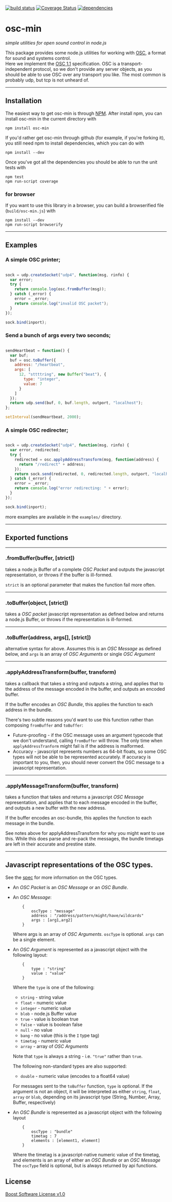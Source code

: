 [![build status](https://secure.travis-ci.org/russellmcc/node-osc-min.png)](http://travis-ci.org/russellmcc/node-osc-min) [![Coverage Status](https://coveralls.io/repos/russellmcc/node-osc-min/badge.png?branch=master)](https://coveralls.io/r/russellmcc/node-osc-min?branch=master) [![dependencies](https://david-dm.org/russellmcc/node-osc-min.png)](https://david-dm.org/russellmcc/node-osc-min)
# osc-min

_simple utilities for open sound control in node.js_

This package provides some node.js utilities for working with 
[OSC](http://opensoundcontrol.org/), a format for sound and systems control.  
Here we implement the [OSC 1.1][spec11] specification.  OSC is a transport-independent
protocol, so we don't provide any server objects, as you should be able to 
use OSC over any transport you like.  The most common is probably udp, but tcp
is not unheard of.

[spec11]: http://opensoundcontrol.org/spec-1_1

----
## Installation
 
The easiest way to get osc-min is through [NPM](http://npmjs.org).
After install npm, you can install osc-min in the current directory with
 
```
npm install osc-min
```
 
If you'd rather get osc-min through github (for example, if you're forking
it), you still need npm to install dependencies, which you can do with
 
```
npm install --dev
```
 
Once you've got all the dependencies you should be able to run the unit
tests with 
 
```
npm test
npm run-script coverage
```

### for browser
If you want to use this library in a browser, you can build a browserified file (`build/osc-min.js`) with

```
npm install --dev
npm run-script browserify
```

----
## Examples
### A simple OSC printer;
```javascript

sock = udp.createSocket("udp4", function(msg, rinfo) {
  var error;
  try {
    return console.log(osc.fromBuffer(msg));
  } catch (_error) {
    error = _error;
    return console.log("invalid OSC packet");
  }
});

sock.bind(inport);

```
### Send a bunch of args every two seconds;
```javascript

sendHeartbeat = function() {
  var buf;
  buf = osc.toBuffer({
    address: "/heartbeat",
    args: [
      12, "sttttring", new Buffer("beat"), {
        type: "integer",
        value: 7
      }
    ]
  });
  return udp.send(buf, 0, buf.length, outport, "localhost");
};

setInterval(sendHeartbeat, 2000);

```
### A simple OSC redirecter;
```javascript

sock = udp.createSocket("udp4", function(msg, rinfo) {
  var error, redirected;
  try {
    redirected = osc.applyAddressTransform(msg, function(address) {
      return "/redirect" + address;
    });
    return sock.send(redirected, 0, redirected.length, outport, "localhost");
  } catch (_error) {
    error = _error;
    return console.log("error redirecting: " + error);
  }
});

sock.bind(inport);

```


more examples are available in the `examples/` directory.

----
## Exported functions

------
### .fromBuffer(buffer, [strict])
takes a node.js Buffer of a complete _OSC Packet_ and 
outputs the javascript representation, or throws if the buffer is ill-formed.

`strict` is an optional parameter that makes the function fail more often.

----
### .toBuffer(object, [strict])
takes a _OSC packet_ javascript representation as defined below and returns
a node.js Buffer, or throws if the representation is ill-formed.

----
### .toBuffer(address, args[], [strict])
alternative syntax for above.  Assumes this is an _OSC Message_ as defined below, 
and `args` is an array of _OSC Arguments_ or single _OSC Argument_

----
### .applyAddressTransform(buffer, transform)
takes a callback that takes a string and outputs a string,
and applies that to the address of the message encoded in the buffer,
and outputs an encoded buffer.

If the buffer encodes an _OSC Bundle_, this applies the function to each address 
in the bundle.

There's two subtle reasons you'd want to use this function rather than 
composing `fromBuffer` and `toBuffer`:
  - Future-proofing - if the OSC message uses an argument typecode that
    we don't understand, calling `fromBuffer` will throw.  The only time
    when `applyAddressTranform` might fail is if the address is malformed.
  - Accuracy - javascript represents numbers as 64-bit floats, so some
    OSC types will not be able to be represented accurately.  If accuracy
    is important to you, then, you should never convert the OSC message to a
    javascript representation.

----
### .applyMessageTransform(buffer, transform)
takes a function that takes and returns a javascript _OSC Message_ representation,
and applies that to each message encoded in the buffer,
and outputs a new buffer with the new address.

If the buffer encodes an osc-bundle, this applies the function to each message 
in the bundle.

See notes above for applyAddressTransform for why you might want to use this.
While this does parse and re-pack the messages, the bundle timetags are left
in their accurate and prestine state.

----
## Javascript representations of the OSC types.  
See the [spec][spec] for more information on the OSC types.

+ An _OSC Packet_ is an _OSC Message_ or an _OSC Bundle_.

+ An _OSC Message_:

          {
              oscType : "message"
              address : "/address/pattern/might/have/wildcards"
              args : [arg1,arg2]
          }

   Where args is an array of _OSC Arguments_.  `oscType` is optional.
   `args` can be a single element.

+ An _OSC Argument_ is represented as a javascript object with the following layout:

          {
              type : "string"
              value : "value"
          }

   Where the `type` is one of the following:
   + `string` - string value
   + `float` - numeric value
   + `integer` - numeric value
   + `blob` - node.js Buffer value
   + `true` - value is boolean true
   + `false` - value is boolean false
   + `null` - no value
   + `bang` - no value (this is the `I` type tag)
   + `timetag` - numeric value
   + `array` - array of _OSC Arguments_

   Note that `type` is always a string - i.e. `"true"` rather than `true`.
  
   The following non-standard types are also supported:
   + `double` - numeric value (encodes to a float64 value)

   
   For messages sent to the `toBuffer` function, `type` is optional.
   If the argument is not an object, it will be interpreted as either
   `string`, `float`, `array` or `blob`, depending on its javascript type
   (String, Number, Array, Buffer, respectively)

+ An _OSC Bundle_ is represented as a javascript object with the following layout

          {
              oscType : "bundle"
              timetag : 7
              elements : [element1, element]
          }

  Where the timetag is a javascript-native numeric value of the timetag,
  and elements is an array of either an _OSC Bundle_ or an _OSC Message_
  The `oscType` field is optional, but is always returned by api functions.

[spec]: http://opensoundcontrol.org/spec-1_0

## License

<a href="http://www.boost.org/LICENSE_1_0.txt" rel="license">Boost Software License v1.0</a>
